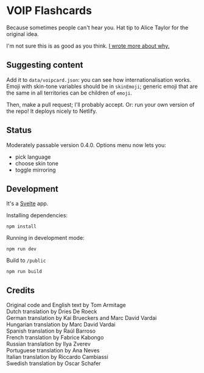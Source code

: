 # VOIP Flashcards

Because sometimes people can't hear you. Hat tip to Alice Taylor for the original idea.

I'm not sure this is as good as you think. [I wrote more about why.][blogpost]

## Suggesting content

Add it to `data/voipcard.json`: you can see how internationalisation works. Emoji with skin-tone variables should be in `skinEmoji`; generic emoji that are the same in all territories can be children of `emoji`.

Then, make a pull request; I'll probably accept. Or: run your own version of the repo! It deploys nicely to Netlify.

## Status

Moderately passable version 0.4.0. Options menu now lets you:

* pick language
* choose skin tone
* toggle mirroring


## Development

It's a [Svelte](https://svelte.dev) app.

Installing dependencies:

    npm install

Running in development mode:

    npm run dev

Build to `/public`

    npm run build

## Credits

Original code and English text by Tom Armitage  
Dutch translation by Dries De Roeck  
German translation by Kai Brueckers and Marc David Vardai  
Hungarian translation by Marc David Vardai  
Spanish translation by Raúl Barroso  
French translation by Fabrice Kabongo  
Russian translation by Ilya Zverev  
Portuguese translation by Ana Neves  
Italian translation by Riccardo Cambiassi  
Swedish translation by Oscar Schafer


[blogpost]: https://tomarmitage.com/2020/03/25/voipcards-or-on-solutionising/
